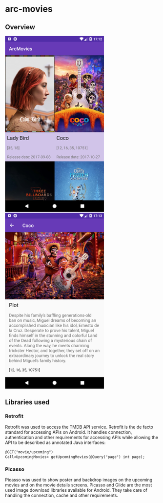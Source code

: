 # arc-movies
## Overview
![Screenshot1](https://raw.githubusercontent.com/LBR2048/arc-movies/develop/screenshots/main.png)![Screenshot2](https://raw.githubusercontent.com/LBR2048/arc-movies/develop/screenshots/details.png)
## Libraries used
### Retrofit
Retrofit was used to access the TMDB API service. Retrofit is the de facto standard for accessing APIs on Android. It handles connection, authentication and other requirements for accessing APIs while allowing the API to be described as annotated Java interfaces:

    @GET("movie/upcoming")
    Call<UpcomingMovies> getUpcomingMovies(@Query("page") int page);

### Picasso
Picasso was used to show poster and backdrop images on the upcoming movies and on the movie details screens. Picasso and Glide are the most used image download libraries available for Android. They take care of handling the connection, cache and other requirements.
